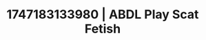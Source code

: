 ---
categories:
- ASMR tingles
- Gangbang fantasy
- Slow burn erotica
- Feather touch
- Erotic oil massage
image: /assets/images/1747183133980.jpg
layout: post
seo:
  description: Featured content with high-quality Scat Fetish, ABDL Play. HD images
    available.
  keywords: Scat Fetish, ABDL Play
  og_image: /assets/images/1747183133980.jpg
  schema_type: VisualArtwork
tags:
- ABDL Play
- Scat Fetish
- '#1747183133980'
title: 1747183133980 | ABDL Play Scat Fetish
---